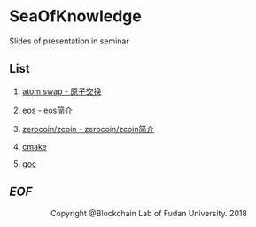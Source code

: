 # SeaOfKnowledge
Slides of presentation in seminar

## List

1. [atom swap - 原子交换](./atomic-swap/slide.md)

2. [eos - eos简介](./eos/outline.md)

3. [zerocoin/zcoin - zerocoin/zcoin简介](./Zerocoin&Zcoin/Zerocoin.md)

4. [cmake](./cmake/Cmake-note.pdf)

4. [goc](./goc/goc.md)

## _EOF_

<p align="center">Copyright @Blockchain Lab of Fudan University. 2018</p>
